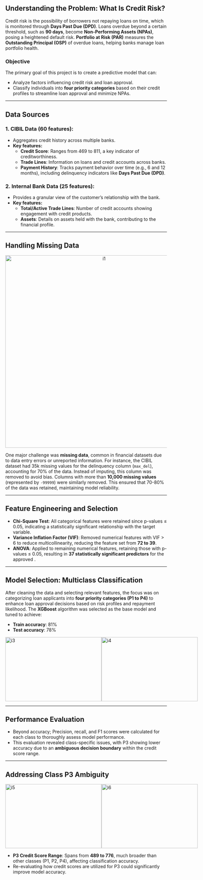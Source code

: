 ## Understanding the Problem: What Is Credit Risk?

Credit risk is the possibility of borrowers not repaying loans on time, which is monitored through **Days Past Due (DPD)**. Loans overdue beyond a certain threshold, such as **90 days**, become **Non-Performing Assets (NPAs)**, posing a heightened default risk. **Portfolio at Risk (PAR)** measures the **Outstanding Principal (OSP)** of overdue loans, helping banks manage loan portfolio health.

### Objective
The primary goal of this project is to create a predictive model that can:
- Analyze factors influencing credit risk and loan approval.
- Classify individuals into **four priority categories** based on their credit profiles to streamline loan approval and minimize NPAs.

---

## Data Sources

### 1. CIBIL Data (60 features):
- Aggregates credit history across multiple banks.
- **Key features:**
  - **Credit Score**: Ranges from 469 to 811, a key indicator of creditworthiness.
  - **Trade Lines**: Information on loans and credit accounts across banks.
  - **Payment History**: Tracks payment behavior over time (e.g., 6 and 12 months), including delinquency indicators like **Days Past Due (DPD)**.

### 2. Internal Bank Data (25 features):
- Provides a granular view of the customer’s relationship with the bank.
- **Key features:**
  - **Total/Active Trade Lines**: Number of credit accounts showing engagement with credit products.
  - **Assets**: Details on assets held with the bank, contributing to the financial profile.

---

## Handling Missing Data

<div style="text-align: center;">
  <img width="600" alt="i1" src="https://github.com/user-attachments/assets/2626c4e9-b219-4b62-a2a9-5da3aab398d7" />
</div>

One major challenge was **missing data**, common in financial datasets due to data entry errors or unreported information. For instance, the CIBIL dataset had 35k missing values for the delinquency column (`max_del`), accounting for 70% of the data. Instead of imputing, this column was removed to avoid bias. Columns with more than **10,000 missing values** (represented by `-99999`) were similarly removed. This ensured that 70-80% of the data was retained, maintaining model reliability.

---

## Feature Engineering and Selection

- **Chi-Square Test**: All categorical features were retained since p-values ≤ 0.05, indicating a statistically significant relationship with the target variable.
- **Variance Inflation Factor (VIF)**: Removed numerical features with VIF > 6 to reduce multicollinearity, reducing the feature set from **72 to 39**.
- **ANOVA**: Applied to remaining numerical features, retaining those with p-values ≤ 0.05, resulting in **37 statistically significant predictors** for the approved .

---

## Model Selection: Multiclass Classification

After cleaning the data and selecting relevant features, the focus was on categorizing loan applicants into **four priority categories (P1 to P4)** to enhance loan approval decisions based on risk profiles and repayment likelihood. The **XGBoost** algorithm was selected as the base model and tuned to achieve:
- **Train accuracy**: 81%
- **Test accuracy**: 78%

<p style="display: flex; justify-content: space-between;">
  <img style="width: 300px; height: 200px;" alt="i3" src="https://github.com/user-attachments/assets/9e506832-01ba-481b-8577-f91c4136f151" />
  <img style="width: 300px; height: 200px;" alt="i4" src="https://github.com/user-attachments/assets/b9660c16-4b20-4e8a-a1d9-aff06ab5d838" />
</p>

---

## Performance Evaluation

- Beyond accuracy; Precision, recall, and F1 scores were calculated for each class to thoroughly assess model performance.
- This evaluation revealed class-specific issues, with P3 showing lower accuracy due to an **ambiguous decision boundary** within the credit score range.

---

## Addressing Class P3 Ambiguity

<p style="display: flex; justify-content: space-between;">
  <img style="width: 300px; height: 200px;" alt="i5" src="https://github.com/user-attachments/assets/692b37ab-11a4-4ad1-954b-650bf73ebaa5" />
  <img style="width: 300px; height: 200px;" alt="i6" src="https://github.com/user-attachments/assets/bee49c7c-6fed-408b-9af9-5aded081e06c" />
</p>

- **P3 Credit Score Range**: Spans from **489 to 776**, much broader than other classes (P1, P2, P4), affecting classification accuracy.
- Re-evaluating how credit scores are utilized for P3 could significantly improve model accuracy.

